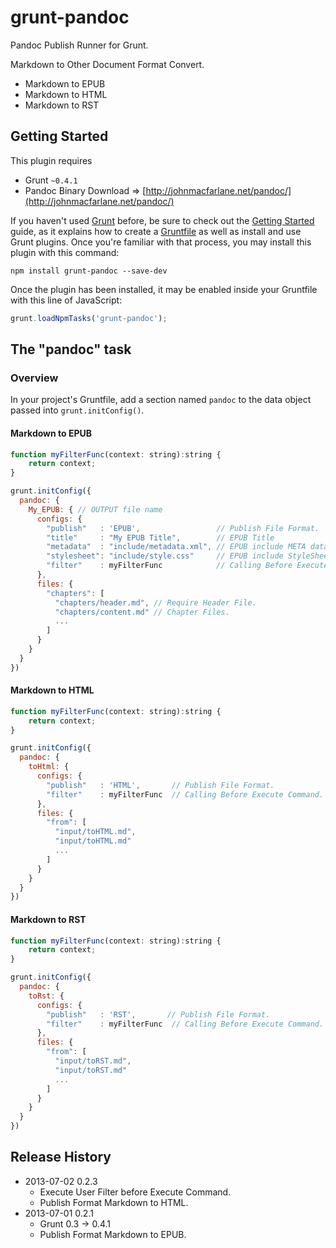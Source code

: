 # grunt-pandoc

Pandoc Publish Runner for Grunt.

Markdown to Other Document Format Convert.

* Markdown to EPUB
* Markdown to HTML
* Markdown to RST


## Getting Started
This plugin requires
* Grunt `~0.4.1`
* Pandoc Binary
Download => [http://johnmacfarlane.net/pandoc/](http://johnmacfarlane.net/pandoc/)


If you haven't used [Grunt](http://gruntjs.com/) before, be sure to check out
the [Getting Started](http://gruntjs.com/getting-started) guide, as it explains how to create a [Gruntfile](http://gruntjs.com/sample-gruntfile) as
 well as install and use Grunt plugins. Once you're familiar with that process, you may install
 this plugin with this command:

```shell
npm install grunt-pandoc --save-dev
```

Once the plugin has been installed, it may be enabled inside your Gruntfile with this line of JavaScript:

```js
grunt.loadNpmTasks('grunt-pandoc');
```

## The "pandoc" task

### Overview
In your project's Gruntfile, add a section named `pandoc` to the data object passed into `grunt.initConfig()`.


#### Markdown to EPUB
```js
function myFilterFunc(context: string):string {
	return context;
}

grunt.initConfig({
  pandoc: {
    My_EPUB: { // OUTPUT file name
      configs: {
        "publish"   : 'EPUB',                 // Publish File Format.
        "title"     : "My EPUB Title",        // EPUB Title
        "metadata"  : "include/metadata.xml", // EPUB include META data File Path.
        "stylesheet": "include/style.css"     // EPUB include StyleSheet File Path.
        "filter"    : myFilterFunc            // Calling Before Execute Command.
      },
      files: {
        "chapters": [
          "chapters/header.md", // Require Header File.
          "chapters/content.md" // Chapter Files.
          ...
        ]
      }
    }
  }
})
```

#### Markdown to HTML
```js
function myFilterFunc(context: string):string {
	return context;
}

grunt.initConfig({
  pandoc: {
    toHtml: {
      configs: {
        "publish"   : 'HTML',       // Publish File Format.
        "filter"    : myFilterFunc  // Calling Before Execute Command.
      },
      files: {
        "from": [
          "input/toHTML.md",
          "input/toHTML.md"
          ...
        ]
      }
    }
  }
})
```

#### Markdown to RST
```js
function myFilterFunc(context: string):string {
	return context;
}

grunt.initConfig({
  pandoc: {
    toRst: {
      configs: {
        "publish"   : 'RST',       // Publish File Format.
        "filter"    : myFilterFunc  // Calling Before Execute Command.
      },
      files: {
        "from": [
          "input/toRST.md",
          "input/toRST.md"
          ...
        ]
      }
    }
  }
})
```


## Release History
* 2013-07-02	0.2.3
	* Execute User Filter before Execute Command.
	* Publish Format Markdown to HTML.
* 2013-07-01	0.2.1
	* Grunt 0.3 -> 0.4.1
	* Publish Format Markdown to EPUB.


